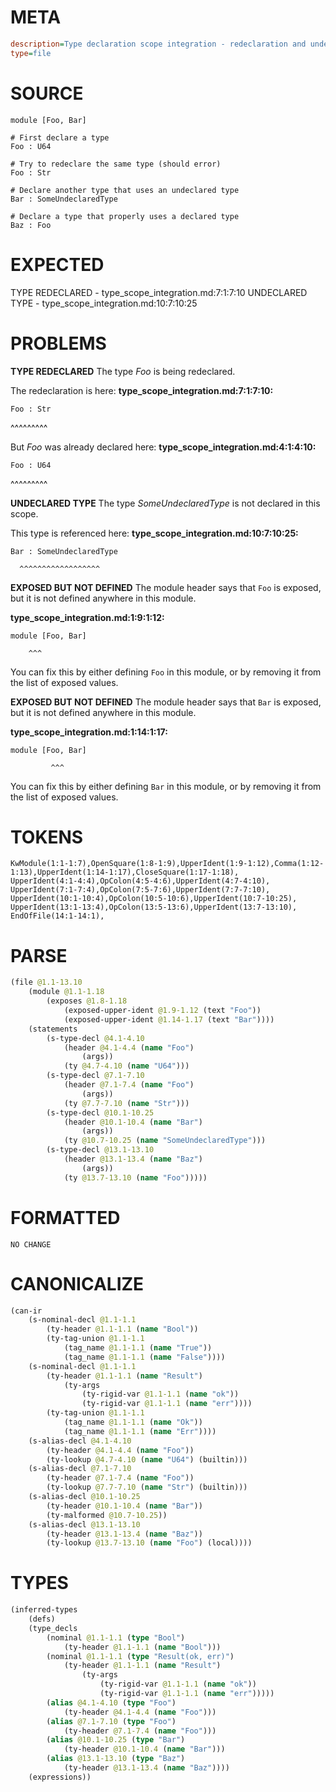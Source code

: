 # META
~~~ini
description=Type declaration scope integration - redeclaration and undeclared type errors
type=file
~~~
# SOURCE
~~~roc
module [Foo, Bar]

# First declare a type
Foo : U64

# Try to redeclare the same type (should error)
Foo : Str

# Declare another type that uses an undeclared type
Bar : SomeUndeclaredType

# Declare a type that properly uses a declared type
Baz : Foo
~~~
# EXPECTED
TYPE REDECLARED - type_scope_integration.md:7:1:7:10
UNDECLARED TYPE - type_scope_integration.md:10:7:10:25
# PROBLEMS
**TYPE REDECLARED**
The type _Foo_ is being redeclared.

The redeclaration is here:
**type_scope_integration.md:7:1:7:10:**
```roc
Foo : Str
```
^^^^^^^^^

But _Foo_ was already declared here:
**type_scope_integration.md:4:1:4:10:**
```roc
Foo : U64
```
^^^^^^^^^


**UNDECLARED TYPE**
The type _SomeUndeclaredType_ is not declared in this scope.

This type is referenced here:
**type_scope_integration.md:10:7:10:25:**
```roc
Bar : SomeUndeclaredType
```
      ^^^^^^^^^^^^^^^^^^


**EXPOSED BUT NOT DEFINED**
The module header says that `Foo` is exposed, but it is not defined anywhere in this module.

**type_scope_integration.md:1:9:1:12:**
```roc
module [Foo, Bar]
```
        ^^^
You can fix this by either defining `Foo` in this module, or by removing it from the list of exposed values.

**EXPOSED BUT NOT DEFINED**
The module header says that `Bar` is exposed, but it is not defined anywhere in this module.

**type_scope_integration.md:1:14:1:17:**
```roc
module [Foo, Bar]
```
             ^^^
You can fix this by either defining `Bar` in this module, or by removing it from the list of exposed values.

# TOKENS
~~~zig
KwModule(1:1-1:7),OpenSquare(1:8-1:9),UpperIdent(1:9-1:12),Comma(1:12-1:13),UpperIdent(1:14-1:17),CloseSquare(1:17-1:18),
UpperIdent(4:1-4:4),OpColon(4:5-4:6),UpperIdent(4:7-4:10),
UpperIdent(7:1-7:4),OpColon(7:5-7:6),UpperIdent(7:7-7:10),
UpperIdent(10:1-10:4),OpColon(10:5-10:6),UpperIdent(10:7-10:25),
UpperIdent(13:1-13:4),OpColon(13:5-13:6),UpperIdent(13:7-13:10),
EndOfFile(14:1-14:1),
~~~
# PARSE
~~~clojure
(file @1.1-13.10
	(module @1.1-1.18
		(exposes @1.8-1.18
			(exposed-upper-ident @1.9-1.12 (text "Foo"))
			(exposed-upper-ident @1.14-1.17 (text "Bar"))))
	(statements
		(s-type-decl @4.1-4.10
			(header @4.1-4.4 (name "Foo")
				(args))
			(ty @4.7-4.10 (name "U64")))
		(s-type-decl @7.1-7.10
			(header @7.1-7.4 (name "Foo")
				(args))
			(ty @7.7-7.10 (name "Str")))
		(s-type-decl @10.1-10.25
			(header @10.1-10.4 (name "Bar")
				(args))
			(ty @10.7-10.25 (name "SomeUndeclaredType")))
		(s-type-decl @13.1-13.10
			(header @13.1-13.4 (name "Baz")
				(args))
			(ty @13.7-13.10 (name "Foo")))))
~~~
# FORMATTED
~~~roc
NO CHANGE
~~~
# CANONICALIZE
~~~clojure
(can-ir
	(s-nominal-decl @1.1-1.1
		(ty-header @1.1-1.1 (name "Bool"))
		(ty-tag-union @1.1-1.1
			(tag_name @1.1-1.1 (name "True"))
			(tag_name @1.1-1.1 (name "False"))))
	(s-nominal-decl @1.1-1.1
		(ty-header @1.1-1.1 (name "Result")
			(ty-args
				(ty-rigid-var @1.1-1.1 (name "ok"))
				(ty-rigid-var @1.1-1.1 (name "err"))))
		(ty-tag-union @1.1-1.1
			(tag_name @1.1-1.1 (name "Ok"))
			(tag_name @1.1-1.1 (name "Err"))))
	(s-alias-decl @4.1-4.10
		(ty-header @4.1-4.4 (name "Foo"))
		(ty-lookup @4.7-4.10 (name "U64") (builtin)))
	(s-alias-decl @7.1-7.10
		(ty-header @7.1-7.4 (name "Foo"))
		(ty-lookup @7.7-7.10 (name "Str") (builtin)))
	(s-alias-decl @10.1-10.25
		(ty-header @10.1-10.4 (name "Bar"))
		(ty-malformed @10.7-10.25))
	(s-alias-decl @13.1-13.10
		(ty-header @13.1-13.4 (name "Baz"))
		(ty-lookup @13.7-13.10 (name "Foo") (local))))
~~~
# TYPES
~~~clojure
(inferred-types
	(defs)
	(type_decls
		(nominal @1.1-1.1 (type "Bool")
			(ty-header @1.1-1.1 (name "Bool")))
		(nominal @1.1-1.1 (type "Result(ok, err)")
			(ty-header @1.1-1.1 (name "Result")
				(ty-args
					(ty-rigid-var @1.1-1.1 (name "ok"))
					(ty-rigid-var @1.1-1.1 (name "err")))))
		(alias @4.1-4.10 (type "Foo")
			(ty-header @4.1-4.4 (name "Foo")))
		(alias @7.1-7.10 (type "Foo")
			(ty-header @7.1-7.4 (name "Foo")))
		(alias @10.1-10.25 (type "Bar")
			(ty-header @10.1-10.4 (name "Bar")))
		(alias @13.1-13.10 (type "Baz")
			(ty-header @13.1-13.4 (name "Baz"))))
	(expressions))
~~~
